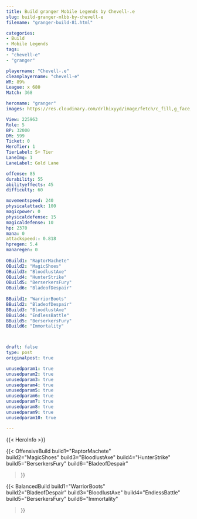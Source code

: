 ```yaml
---
title: Build granger Mobile Legends by Chevell-.e
slug: build-granger-mlbb-by-chevell-e
filename: "granger-build-81.html"

categories: 
- Build 
- Mobile Legends
tags: 
- "chevell-e"
- "granger"

playername: "Chevell-.e"
cleanplayername: "chevell-e"
WR: 89%
League: x 680
Match: 368 

heroname: "granger"
images: https://res.cloudinary.com/drlhixyyd/image/fetch/c_fill,g_face,f_auto/https://cdn2-build.mobagenie.my.id/p/images/banner/full/granger.jpg

View: 225963 
Role: 5 
BP: 32000
DM: 599 
Ticket: 0 
HeroTier: 1 
TierLabel: S+ Tier 
LaneImg: 1
LaneLabel: Gold Lane

offense: 85 
durability: 55 
abilityeffects: 45 
difficulty: 60 

movementspeed: 240
physicalattack: 100
magicpower: 0
physicaldefense: 15
magicaldefense: 10
hp: 2370
mana: 0
attackspeed:: 0.818
hpregen: 5.4
manaregen: 0
 
OBuild1: "RaptorMachete"  
OBuild2: "MagicShoes" 
OBuild3: "BloodlustAxe" 
OBuild4: "HunterStrike" 
OBuild5: "BerserkersFury" 
OBuild6: "BladeofDespair" 
 
BBuild1: "WarriorBoots"  
BBuild2: "BladeofDespair" 
BBuild3: "BloodlustAxe" 
BBuild4: "EndlessBattle" 
BBuild5: "BerserkersFury" 
BBuild6: "Immortality"



draft: false
type: post
originalpost: true

unusedparam1: true
unusedparam2: true
unusedparam3: true
unusedparam4: true
unusedparam5: true
unusedparam6: true
unusedparam7: true
unusedparam8: true
unusedparam9: true
unusedparam10: true

---
```


{{< HeroInfo >}} 

{{< OffensiveBuild 
build1="RaptorMachete"  
build2="MagicShoes" 
build3="BloodlustAxe" 
build4="HunterStrike" 
build5="BerserkersFury" 
build6="BladeofDespair" 
 >}} 

{{< BalancedBuild 
build1="WarriorBoots"  
build2="BladeofDespair" 
build3="BloodlustAxe" 
build4="EndlessBattle" 
build5="BerserkersFury" 
build6="Immortality" 
 >}}

